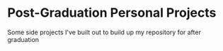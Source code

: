 # Post-Graduation Personal Projects
Some side projects I've built out to build up my repository for after graduation
